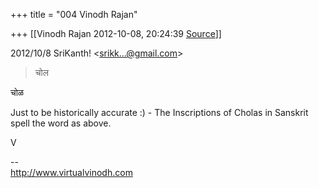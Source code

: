 +++
title = "004 Vinodh Rajan"

+++
[[Vinodh Rajan	2012-10-08, 20:24:39 [Source](https://groups.google.com/g/samskrita/c/1XWpEPtSSro)]]



  

2012/10/8 SriKanth! \<[srikk...@gmail.com]()\>  

> चोल

  
चोळ

  

Just to be historically accurate :) - The Inscriptions of Cholas in Sanskrit spell the word as above.

  

V  

  

--  
<http://www.virtualvinodh.com>  

